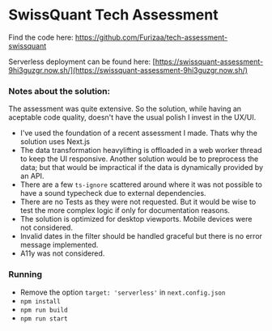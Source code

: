 # SwissQuant Tech Assessment

Find the code here: https://github.com/Furizaa/tech-assessment-swissquant

Serverless deployment can be found here: [https://swissquant-assessment-9hi3guzgr.now.sh/](https://swissquant-assessment-9hi3guzgr.now.sh/)

### Notes about the solution:

The assessment was quite extensive. So the solution, while having an aceptable code quality, doesn't have the usual polish I invest in the UX/UI.

- I've used the foundation of a recent assessment I made. Thats why the solution uses Next.js
- The data transformation heavylifting is offloaded in a web worker thread to keep the UI responsive. Another solution would be to preprocess the data; but that would be impractical if the data is dynamically provided by an API.
- There are a few `ts-ignore` scattered around where it was not possible to have a sound typecheck due to external dependencies.
- There are no Tests as they were not requested. But it would be wise to test the more complex logic if only for documentation reasons.
- The solution is optimized for desktop viewports. Mobile devices were not considered.
- Invalid dates in the filter should be handled graceful but there is no error message implemented.
- A11y was not considered.

### Running

- Remove the option `target: 'serverless'` in `next.config.json`
- `npm install`
- `npm run build`
- `npm run start`
